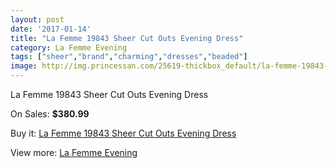 ```yaml
---
layout: post
date: '2017-01-14'
title: "La Femme 19843 Sheer Cut Outs Evening Dress"
category: La Femme Evening
tags: ["sheer","brand","charming","dresses","beaded"]
image: http://img.princessan.com/25619-thickbox_default/la-femme-19843-sheer-cut-outs-evening-dress.jpg
---
```

La Femme 19843 Sheer Cut Outs Evening Dress

On Sales: **$380.99**
<a href="https://www.princessan.com/en/la-femme-evening/11683-la-femme-19843-sheer-cut-outs-evening-dress.html"><amp-img layout="responsive" width="600" height="600" src="//img.princessan.com/25619-thickbox_default/la-femme-19843-sheer-cut-outs-evening-dress.jpg" alt="La Femme 19843 Sheer Cut Outs Evening Dress 0" /></a>

Buy it: [La Femme 19843 Sheer Cut Outs Evening Dress](https://www.princessan.com/en/la-femme-evening/11683-la-femme-19843-sheer-cut-outs-evening-dress.html "La Femme 19843 Sheer Cut Outs Evening Dress")

View more: [La Femme Evening](https://www.princessan.com/en/29-la-femme-evening "La Femme Evening")